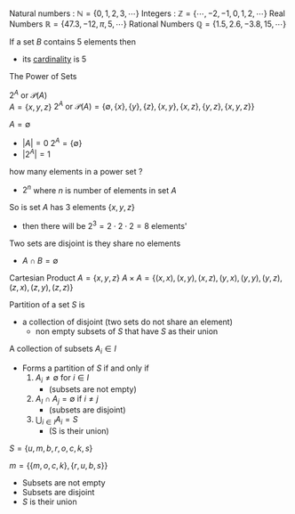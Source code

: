 Natural numbers : $\mathbb{N} = \{0, 1, 2, 3, \cdots\}$
Integers : $\mathbb{Z} = \{\cdots, -2, -1, 0, 1, 2, \cdots\}$
Real Numbers $\mathbb{R} = \{47.3, -12, \pi, 5, \cdots\}$ 
Rational Numbers $\mathbb{Q} = \{1.5, 2.6, -3.8, 15, \cdots\}$


If a set $B$ contains $5$ elements then
- its <u>cardinality</u> is $5$

The Power of Sets

$2^A$ or $\mathcal{P}(A)$  
$A = \{x, y, z\}$ 
$2^A \text{ or } \mathcal{P}(A) = \{\emptyset, \{x\}, \{y\}, \{z\}, \{x, y\}, \{x, z\}, \{y, z\}, \{x, y, z\}\}$ 

$A = \emptyset$
- $|A| = 0$
$2^A = \{\emptyset\}$ 
- $|2^A| = 1$

how many elements in a power set ? 
- $2^n$ where $n$ is number of elements in set $A$ 

So is set $A$ has 3 elements $\{x, y, z\}$
- then there will be $2^3 = 2\cdot 2\cdot 2 =  8$ elements'



Two sets are disjoint is they share no elements 
- $A \cap B = \emptyset$ 

Cartesian Product 
$A = \{x, y, z\}$
$A \times A = \{(x,x), (x, y), (x, z), (y, x), (y, y), (y, z), (z, x), (z, y), (z, z)\}$ 

Partition of a set $S$ is 
- a collection of disjoint (two sets do not share an element) 
	- non empty subsets of $S$  that have $S$ as their union

A collection of subsets $A_i \in I$
- Forms a partition of $S$ if and only if
	1. $A_i \neq \emptyset$ for $i \in I$ 
		-  (subsets are not empty)
	2. $A_I \cap A_j = \emptyset$ if $i \neq j$ 
		-  (subsets are disjoint)
	3. $\bigcup_{i\in I} A_i = S$ 
		-  (S is their union)

$S = \{u, m, b, r, o, c, k, s\}$

$m = \{\{m, o, c, k\}, \{r, u, b, s\}\}$ 
- Subsets are not empty
- Subsets are disjoint
- $S$ is their union